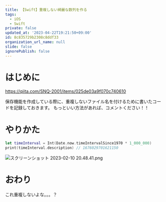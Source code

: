 ```yaml
---
title: 【Swift】重複しない綺麗な数列を作る
tags:
  - iOS
  - Swift
private: false
updated_at: '2023-04-22T19:21:50+09:00'
id: 8c835729b2308c8ddf33
organization_url_name: null
slide: false
ignorePublish: false
---
```

# はじめに
https://qiita.com/SNQ-2001/items/025de03a9f070c740610

保存機能を作成している際に、重複しないファイル名を付けるために書いたコードを記録しておきます。
もっといい方法があれば、コメントください！！

# やりかた
```swift
let timeInterval = Int(Date.now.timeIntervalSince1970 * 1_000_000)
print(timeInterval.description) // 1676029701621150
```
![スクリーンショット 2023-02-10 20.48.41.png](https://qiita-image-store.s3.ap-northeast-1.amazonaws.com/0/1745371/9c869945-612d-fdc6-5fd7-489d6a1b39b5.png)

# おわり
これ重複しないよな。。。？
